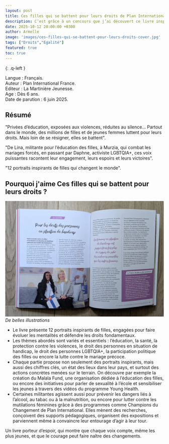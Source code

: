 ```yaml
---
layout: post
title: Ces filles qui se battent pour leurs droits de Plan International France.
description: C’est grâce à un concours que j’ai découvert ce livre inspirant, qui met en avant des filles courageuses ayant osé agir et défendre leurs droits et ceux des autres.
date: 2025-10-12 20:00:00 +0300
author: Armelle
image: 'images/ces-filles-qui-se-battent-pour-leurs-droits-cover.jpg'
tags: ["Droits","Egalité"]
featured: true
toc: true
---
```


{: .q-left }

Langue : Français.   
Auteur : Plan International France.  
Editeur : La Martinière Jeunesse.              
Age : Dès 6 ans.                            
Date de parution : 6 juin 2025.        

## Résumé

"Privées d’éducation, exposées aux violences, réduites au silence… Partout dans le monde, des millions de filles et de jeunes femmes luttent pour leurs droits. Mais loin de se résigner, elles se battent".

"De Lina, militante pour l’éducation des filles, à Murzia, qui combat les mariages forcés, en passant par Daphne, activiste LGBTQIA+, ces voix puissantes racontent leur engagement, leurs espoirs et leurs victoires".

"12 portraits inspirants de filles qui changent le monde".

## Pourquoi j'aime Ces filles qui se battent pour leurs droits ?

![De bellesillustrations](images/ces-filles-qui-se-battent-pour-leurs-droits-int.jpg)
*De belles illustrations*
- Le livre présente 12 portraits inspirants de filles, engagées pour faire évoluer les mentalités et défendre les droits fondamentaux.
- Les thèmes abordés sont variés et essentiels : l’éducation, la santé, la protection contre les violences, le droit des personnes en situation de handicap, le droit des personnes LGBTQIA+, la participation politique des filles ou encore la lutte contre le mariage précoce.
- Chaque partie propose non seulement des portraits inspirants, mais aussi des chiffres clés, un état des lieux dans leur pays, et surtout des actions concrètes menées sur le terrain. On découvre par exemple la création du Malala Fund, une organisation dédiée à l’éducation des filles, ou encore des initiatives pour parler de sexualité à l’école et sensibiliser les jeunes à travers des vidéos du programme Young Health.
- Certaines militantes agissent aussi pour prévenir les dangers liés à l’alcool, au tabac ou à la malnutrition, ou encore pour lutter contre les mutilations féminines grâce à des programmes comme Champions du Changement de Plan International. Elles mènent des recherches, conçoivent des supports pédagogiques, organisent des expositions et parviennent même à convaincre leur entourage d’agir à leur tour.

Un livre porteur d’espoir, qui montre que chaque voix compte, même les plus jeunes, et que le courage peut faire naître des changements.





